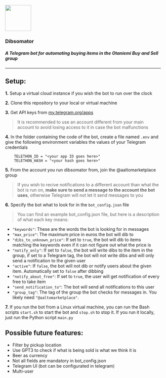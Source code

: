 <img src="https://raw.githubusercontent.com/albiDmtr/dibsomator/main/logo.ico"  width="84" height="84">

###  Dibsomator
##### A Telegram bot for automating buying items in the Otaniemi Buy and Sell group
------------

## Setup:
**1.**  Setup a virtual cloud instance if you wish the bot to run over the clock

**2.** Clone this repository to your local or virtual machine

**3.**  Get API keys from [my.telegram.org/apps](https://my.telegram.org/apps)
> It is recommended to use an account different from your main account to avoid losing access to it in case the bot malfunctions

**4.** In the folder containing the code of the bot, create a file named `.env` and give the following environment variables the values of your Telegram credentials
```
    TELETHON_ID = "<your app ID goes here>"
    TELETHON_HASH = "<your hash goes here>"
```
**5.** From the account you run dibsomator from, join the @aaltomarketplace group
> If you wish to recive notifications to a different account than what the bot is run on, <strong>make sure to send a message to the account the bot uses</strong>, otherwise Telegram will not let it send messages to you

**6.** Specify the bot what to look for in the `bot_config.json` file
> You can find an example bot_config.json file, but here is a description of what each key means:
- `"keywords"`: These are the words the bot is looking for in messages
- `"max_price"`: The maximum price in euros the bot will dib to
- `"dibs_to_unknown_price"`: If set to `true`, the bot will dib to items matching the keywords even if it can not figure out what the price is
- `"notify_only"`: If set to `false`, the bot will write dibs to the item in the group, if set to a Telegram tag, the bot will not write dibs and will only send a notification to the given user
- `"active"`: If `false`, the bot will not dib or notify users about the given item. Automatically set to `false` after dibbing
- `"notify_about_free"`: If set to `true`, the user will get notification of every free to take item
- `"send_notification_to"`:  The bot will send all notifications to this user
- `"group_tag"`: The tag of the group the bot checks for messages in. You likely need `"@aaltomarketplace"`.

**7.** If you run the bot from a Linux virtual machine, you can run the Bash scripts `start.sh` to start the bot and `stop.sh` to stop it. If you run it locally, just run the Python script `main.py`

## Possible future features:
- Filter by pickup location
- Use GPT3 to check if what is being sold is what we think it is
- Beer as currency
- Not all fields are mandatory in bot_config.json
- Telegram UI (bot can be configurated in telegram)
- Multi-user